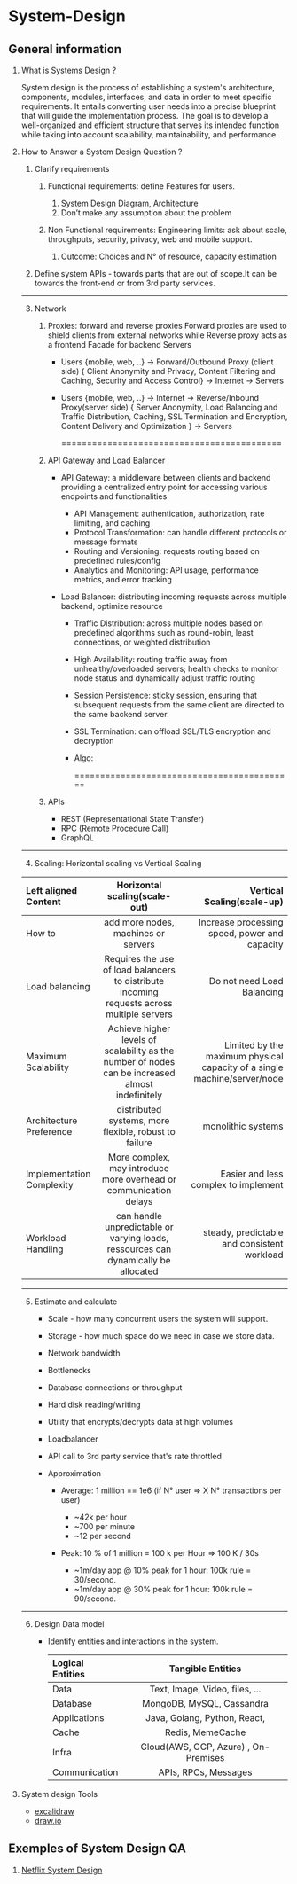 # System-Design

## General information

1. What is Systems Design ?

    System design is the process of establishing a system's architecture, components, modules, interfaces, and data in order to meet specific requirements. It entails converting user needs into a precise blueprint that will guide the implementation process. The goal is to develop a well-organized and efficient structure that serves its intended function while taking into account scalability, maintainability, and performance. 

2. How to Answer a System Design Question ?

    1. Clarify requirements
        1. Functional requirements:  define Features for users.
            1. System Design Diagram, Architecture
            2. Don’t make any assumption about the problem

        2. Non Functional requirements: Engineering limits:  ask about scale, throughputs, security, privacy, web and mobile support.
            1. Outcome: Choices and N° of resource, capacity estimation

    2. Define system APIs - towards parts that are out of scope.It can be towards the front-end or from 3rd party services.

    ---

    3. Network
        1. Proxies: forward and reverse proxies
            Forward proxies are used to shield clients from external networks while Reverse proxy acts as a frontend Facade for backend Servers

            - Users  {mobile, web, ..} → Forward/Outbound Proxy (client side) { Client Anonymity and Privacy,  Content Filtering and Caching, Security and Access Control} → Internet → Servers

            - Users  {mobile, web, ..} → Internet → Reverse/Inbound Proxy(server side) { Server Anonymity, Load Balancing and Traffic Distribution, Caching, SSL Termination and Encryption, Content Delivery and Optimization } → Servers


                ===========================================
       
        2. API Gateway and Load Balancer

            - API Gateway: a middleware between clients and backend providing a centralized entry point for accessing various endpoints and functionalities
                - API Management: authentication, authorization, rate limiting, and caching
                - Protocol Transformation: can handle different protocols or message formats
                - Routing and Versioning: requests routing based on predefined rules/config
                - Analytics and Monitoring: API usage, performance metrics, and error tracking
            
            
            - Load Balancer: distributing incoming requests across multiple backend, optimize resource
                - Traffic Distribution: across multiple nodes based on predefined algorithms such as round-robin, least connections, or weighted distribution
                - High Availability: routing traffic away from unhealthy/overloaded servers; health checks to monitor node status and dynamically adjust traffic routing
                - Session Persistence: sticky session, ensuring that subsequent requests from the same client are directed to the same backend server.
                - SSL Termination: can offload SSL/TLS encryption and decryption
                - Algo: 
            	

                     ===========================================
                  
        3. APIs
            - REST (Representational State Transfer)
            - RPC (Remote Procedure Call)
            - GraphQL

    ---

    4. Scaling: Horizontal scaling vs Vertical Scaling


    | Left aligned Content      | Horizontal scaling(scale-out)                                                                      | Vertical Scaling(scale-up) |
    | :------------------------ | :-----------------------------------------------------------------------------------------:        | --------------------: |
    | How to                    | add more nodes, machines or servers                                                                | Increase processing speed, power and capacity |
    | Load balancing            | Requires the use of load balancers to distribute incoming requests across multiple servers         | Do not need Load Balancing     |
    | Maximum Scalability       | Achieve higher levels of scalability as the number of nodes can be increased almost indefinitely   | Limited by the maximum physical capacity of a single machine/server/node|
    | Architecture Preference   | distributed systems, more flexible, robust to failure                                              | monolithic systems |
    | Implementation Complexity | More complex, may introduce more overhead or communication delays                                  | Easier and less complex to implement        |
    | Workload Handling         | can handle unpredictable or varying loads, ressources can dynamically be allocated                 | steady, predictable and consistent workload |
 


    ---

   5. Estimate and calculate

        - Scale - how many concurrent users the system will support.
        - Storage - how much space do we need in case we store data.
        - Network bandwidth 
        - Bottlenecks
        - Database connections or throughput
        - Hard disk reading/writing
        - Utility that encrypts/decrypts data at high volumes
        - Loadbalancer
        - API call to 3rd party service that's rate throttled


    	- Approximation
             - Average: 1 million == 1e6 (if N° user ⇒ X N° transactions per user)
    			- ~42k per hour
                - ~700 per minute
                - ~12 per second
        
            - Peak: 10 % of 1 million = 100 k per Hour => 100 K / 30s
        		- ~1m/day app @ 10% peak for 1 hour: 100k rule = 30/second.
                - ~1m/day app @ 30% peak for 1 hour: 100k rule = 90/second.




    ---

    
    6. Design Data model
        - Identify entities and interactions in the system.

          | Logical Entities          | Tangible Entities                           | 
          | :------------------------ | :------------------------------------------:|
          | Data                      | Text, Image, Video, files, ...              |
          | Database                  | MongoDB, MySQL, Cassandra                   |
          | Applications              | Java, Golang, Python, React,                |
          | Cache                     | Redis, MemeCache                            |
          | Infra                     | Cloud(AWS, GCP, Azure) , On-Premises        |
          | Communication             | APIs, RPCs, Messages                        |
          

























2. System design Tools

    - [excalidraw]( https://excalidraw.com/ )
    - [draw.io](http://draw.io/)



## Exemples of System Design QA

1. [Netflix System Design]()
